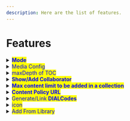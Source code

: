 ```yaml
---
description: Here are the list of features.
---
```


# Features

<details>

<summary><mark style="color:blue;"><strong>Mode</strong></mark></summary>

The editor can be set into a read-only mode simply by changing the value of the Config#mode property.\
\
Following are types of mode:\
1\. read\
2\. edit\
3\. review\
\
**- read**\
\*\*\*\*The read mode is a feature within the editor that allows users to see the editor. But you cannot edit it.\
Here’s the configuration:

```
"config": {
   mode: 'read',
}
```

![](<../../../.gitbook/assets/NIT (6).png>)\
In the above screenshot, you can see all the contents but can not perform any actions on the editor.\
\*\*\*\*\
**- edit**\
\*\*\*\*All the fields will be enabled to edit for the collection creator.\
Here’s the configuration:

```
"config": {
   mode: 'edit',
}
```

\*\*\*\*\
![](<../../../.gitbook/assets/image (5).png>)\
\*\*\*\*\
**- review**\
\*\*\*\*It’s similar to read mode only. but here users can perform some actions such as publish, reject.\
Here’s the configuration:

```
"config": {  
    mode: 'review',
}
```

![](../../../.gitbook/assets/NIT\_and\_workspace-content-create.png)\
\
But here you define which fields of a form can be editable for a specific `mode` with limited editing rights, leaving the rest of the fields non-editable to them.\
\
\- **editableFields**\
Its object for different types of mode based on which some fields get enabled.\
Here is the sample configuration for review mode:

```
"config": {  
    mode: 'review',
    editableFields: {
        "review": ["title" ]
    }
}
```

![](../../../.gitbook/assets/NIT.png)\
(Note: In the above case `editableFields.review: ['title']` so only the instruction field is enabled for reviewer while reviewing the collection)

</details>

<details>

<summary><mark style="color:blue;">Media Config</mark></summary>

Asset Config sets the max size limit for images to be uploaded in the collection editor and the type of images.\
Here is the configuration:

```
"config": {  
    assetConfig: {
        "image": {
            "size": 1,
            "sizeType": "MB",
            "accepted": "png, jpeg"
        }
    }
}
```

![](<../../../.gitbook/assets/NIT (1).png>)

</details>

<details>

<summary><mark style="color:blue;">maxDepth of TOC</mark></summary>

`maxDepth` defines the level of collection i.e at which level content is to be linked. If `maxDepth` is set as 0, “Add from library“ button gets enabled at the root node.

```
"config": {
  children: {  
    "Content": [
      "Explanation Content",
      "Learning Resource",
      "eTextbook",
      "Teacher Resource",
      "Course Assessment"
    ],
    "QuestionSet": [
        "Practice Question Set"
      ]
    }
  }
}
```

If the `maxDepth` is set as 1, we need to define `hierarchy` object also.\
Here is the default value of hierarchy we are using, you can change the name of level and children also

Here is the configuration:

```
"config": {  
  "hierarchy": {
      "level1": {
        "name": "Textbook Unit",
        "type": "Unit",
        "mimeType": "application/vnd.ekstep.content-collection",
        "contentType": "TextBookUnit",
        "primaryCategory": "Textbook Unit",
        "iconClass": "fa fa-folder-o",
        "children": {
          "Content": [
            "Explanation Content",
            "Learning Resource",
            "eTextbook",
            "Teacher Resource",
            "Course Assessment"
          ],
          "QuestionSet": []
        }
      }
   }
}
```

_**(Note: If you add more depth you need to add more levels in the hierarchy.)**_\
![](<../../../.gitbook/assets/NIT (4).png>)\\

</details>

<details>

<summary><mark style="color:blue;"><strong>Show/Add Collaborator</strong></mark></summary>

When "showAddCollaborator" is set it to `true` it enables the add collaborator option in the collection editor. With which creator can as select the collaborate to contribute to the same collection.\
Here is the configuration:

```
"config": {  
    showAddCollaborator: true,
}
```

![](<../../../.gitbook/assets/NIT (3).png>)

</details>

<details>

<summary><mark style="color:blue;"><strong>Max content limit to be added in a collection</strong></mark></summary>

This defines the maximum number of content to be created in a collection.\
Here is the configuration:

```
"config": {  
    collection: {
      maxContentsLimit: 8,
    }
}
```

Suppose if `maxContentsLimit` is set to **“8“** then while trying to add new content from `Add from library` it will give an error maxlimit message as:\
\*\*\*\*![](../../../.gitbook/assets/SunbirdCollectionEditor\_and\_New\_Tab.png)

</details>

<details>

<summary><mark style="color:blue;"><strong>Content Policy URL</strong></mark></summary>

It defines where should the content policy link should be redirected. This popup will get appear on click of `submit for review` button.\
Here is the configuration:

```
"config": {  
    contentPolicyUrl: "/term-of-use.html"
}
```

![](<../../../.gitbook/assets/NIT\_and\_New\_Tab (1).png>)

</details>

<details>

<summary><mark style="color:blue;">Generate/Link <strong>DIALCodes</strong></mark></summary>

When "generateDIALCodes" is set to `yes` it enables the add dialcode option in the collection editor. With which the creator can generate and link to the same collection.\
`generateDIALCodes: yes/no`

![](<../../../.gitbook/assets/NIT (8).png>)\
\
Following are the validations for generateDIALCodes\*\*:\*\*\
\*\*\*\*\
**1.** **dialcodeMaxLength**\
The `dialcodeMaxLength` defines the maximum number of dial-codes to be generated. This value must be less than or equal to the value of the `dialcodeMaxLength`\
`otherwise, it'll throw an error message as:\` ![](../../../.gitbook/assets/NIT\_and\_New\_Tab.png)\
The default value is `250`\
\
**2**.**dialcodeMinLength**\
\*\*\*\*The `dialcodeMinLength` defines the minimum number of dial-codes to be generated. This value must be greater than or equal to the value of the `dialcodeMinLength`\
\`\`otherwise, it'll throw an error message as:\
![](<../../../.gitbook/assets/NIT (10).png>)\
The default value is `2`

</details>

<details>

<summary><mark style="color:blue;">icon</mark></summary>

This defines the icon which comes in the node and levels, you can set your own icon here by adding the class of icon, in the root node for `iconClass: 'fa fa-book'` an icon is shown as:\
![](<../../../.gitbook/assets/NIT (11).png>)

</details>

<details>

<summary><mark style="color:blue;">Add From Library</mark></summary>

This feature allows us to link content to any unit/level of the collection.\
Here's the sample configuration:

```
config: {
      mode: 'edit',
      maxDepth: 2,
      objectType: 'Collection',
      primaryCategory: 'Digital Textbook',
      isRoot: true,
      iconClass: 'fa fa-book',
      children: {},
      hierarchy: {
          level1: {
              name: 'Textbook Unit',
              type: 'Unit',
              mimeType: 'application/vnd.ekstep.content-collection',
              contentType: 'TextBookUnit',
              primaryCategory: 'Textbook Unit',
              iconClass: 'fa fa-folder-o',
              children: {
                Content: [
                  'Explanation Content',
                  'Learning Resource',
                  'eTextbook',
                  'Teacher Resource',
                  'Course Assessment'
                ]
              }
          },
          level2: {
              name: 'Textbook Unit',
              type: 'Unit',
              mimeType: 'application/vnd.ekstep.content-collection',
              contentType: 'TextBookUnit',
              primaryCategory: 'Textbook Unit',
              iconClass: 'fa fa-folder-o',
              children: {
                Content: [
                  'Explanation Content',
                  'Learning Resource',
                  'eTextbook',
                  'Teacher Resource',
                  'Course Assessment'
                ]
              }
          }
      }
  }
```

![](<../../../.gitbook/assets/NIT (7).png>)![](<../../../.gitbook/assets/NIT (9).png>)![](../../../.gitbook/assets/NIT\_and\_data\_ts\_—\_sunbird-collection-editor-1.png)![](<../../../.gitbook/assets/NIT (2).png>)

</details>
